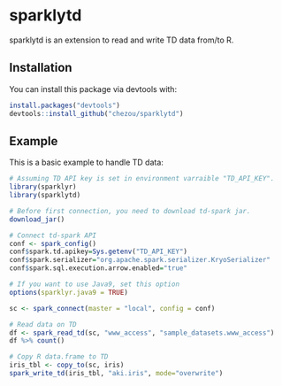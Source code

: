 # sparklytd

sparklytd is an extension to read and write TD data from/to R.

## Installation

You can install this package via devtools with:

``` r
install.packages("devtools")
devtools::install_github("chezou/sparklytd")
```

## Example

This is a basic example to handle TD data:

``` r
# Assuming TD API key is set in environment varraible "TD_API_KEY". 
library(sparklyr)
library(sparklytd)

# Before first connection, you need to download td-spark jar.
download_jar()

# Connect td-spark API
conf <- spark_config()
conf$spark.td.apikey=Sys.getenv("TD_API_KEY")
conf$spark.serializer="org.apache.spark.serializer.KryoSerializer"
conf$spark.sql.execution.arrow.enabled="true"

# If you want to use Java9, set this option
options(sparklyr.java9 = TRUE)

sc <- spark_connect(master = "local", config = conf)

# Read data on TD
df <- spark_read_td(sc, "www_access", "sample_datasets.www_access")
df %>% count()

# Copy R data.frame to TD
iris_tbl <- copy_to(sc, iris)
spark_write_td(iris_tbl, "aki.iris", mode="overwrite")
```

